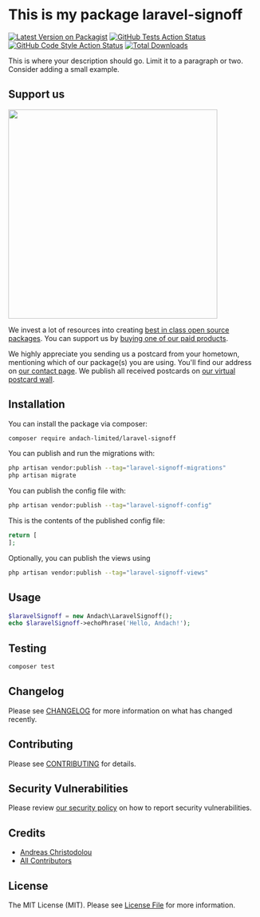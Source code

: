 # This is my package laravel-signoff

[![Latest Version on Packagist](https://img.shields.io/packagist/v/andach-limited/laravel-signoff.svg?style=flat-square)](https://packagist.org/packages/andach-limited/laravel-signoff)
[![GitHub Tests Action Status](https://img.shields.io/github/actions/workflow/status/andach-limited/laravel-signoff/run-tests.yml?branch=main&label=tests&style=flat-square)](https://github.com/andach-limited/laravel-signoff/actions?query=workflow%3Arun-tests+branch%3Amain)
[![GitHub Code Style Action Status](https://img.shields.io/github/actions/workflow/status/andach-limited/laravel-signoff/fix-php-code-style-issues.yml?branch=main&label=code%20style&style=flat-square)](https://github.com/andach-limited/laravel-signoff/actions?query=workflow%3A"Fix+PHP+code+style+issues"+branch%3Amain)
[![Total Downloads](https://img.shields.io/packagist/dt/andach-limited/laravel-signoff.svg?style=flat-square)](https://packagist.org/packages/andach-limited/laravel-signoff)

This is where your description should go. Limit it to a paragraph or two. Consider adding a small example.

## Support us

[<img src="https://github-ads.s3.eu-central-1.amazonaws.com/laravel-signoff.jpg?t=1" width="419px" />](https://spatie.be/github-ad-click/laravel-signoff)

We invest a lot of resources into creating [best in class open source packages](https://spatie.be/open-source). You can support us by [buying one of our paid products](https://spatie.be/open-source/support-us).

We highly appreciate you sending us a postcard from your hometown, mentioning which of our package(s) you are using. You'll find our address on [our contact page](https://spatie.be/about-us). We publish all received postcards on [our virtual postcard wall](https://spatie.be/open-source/postcards).

## Installation

You can install the package via composer:

```bash
composer require andach-limited/laravel-signoff
```

You can publish and run the migrations with:

```bash
php artisan vendor:publish --tag="laravel-signoff-migrations"
php artisan migrate
```

You can publish the config file with:

```bash
php artisan vendor:publish --tag="laravel-signoff-config"
```

This is the contents of the published config file:

```php
return [
];
```

Optionally, you can publish the views using

```bash
php artisan vendor:publish --tag="laravel-signoff-views"
```

## Usage

```php
$laravelSignoff = new Andach\LaravelSignoff();
echo $laravelSignoff->echoPhrase('Hello, Andach!');
```

## Testing

```bash
composer test
```

## Changelog

Please see [CHANGELOG](CHANGELOG.md) for more information on what has changed recently.

## Contributing

Please see [CONTRIBUTING](CONTRIBUTING.md) for details.

## Security Vulnerabilities

Please review [our security policy](../../security/policy) on how to report security vulnerabilities.

## Credits

- [Andreas Christodolou](https://github.com/andach-limited)
- [All Contributors](../../contributors)

## License

The MIT License (MIT). Please see [License File](LICENSE.md) for more information.
